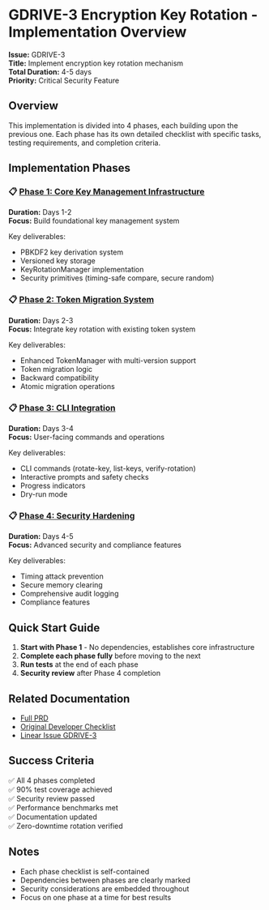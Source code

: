 # GDRIVE-3 Encryption Key Rotation - Implementation Overview

**Issue:** GDRIVE-3  
**Title:** Implement encryption key rotation mechanism  
**Total Duration:** 4-5 days  
**Priority:** Critical Security Feature

## Overview

This implementation is divided into 4 phases, each building upon the previous one. Each phase has its own detailed checklist with specific tasks, testing requirements, and completion criteria.

## Implementation Phases

### 📋 [Phase 1: Core Key Management Infrastructure](./GDRIVE-3-phase-1-core-infrastructure.md)
**Duration:** Days 1-2  
**Focus:** Build foundational key management system

Key deliverables:
- PBKDF2 key derivation system
- Versioned key storage
- KeyRotationManager implementation
- Security primitives (timing-safe compare, secure random)

### 📋 [Phase 2: Token Migration System](./GDRIVE-3-phase-2-migration-system.md)
**Duration:** Days 2-3  
**Focus:** Integrate key rotation with existing token system

Key deliverables:
- Enhanced TokenManager with multi-version support
- Token migration logic
- Backward compatibility
- Atomic migration operations

### 📋 [Phase 3: CLI Integration](./GDRIVE-3-phase-3-cli-integration.md)
**Duration:** Days 3-4  
**Focus:** User-facing commands and operations

Key deliverables:
- CLI commands (rotate-key, list-keys, verify-rotation)
- Interactive prompts and safety checks
- Progress indicators
- Dry-run mode

### 📋 [Phase 4: Security Hardening](./GDRIVE-3-phase-4-security-hardening.md)
**Duration:** Days 4-5  
**Focus:** Advanced security and compliance features

Key deliverables:
- Timing attack prevention
- Secure memory clearing
- Comprehensive audit logging
- Compliance features

## Quick Start Guide

1. **Start with Phase 1** - No dependencies, establishes core infrastructure
2. **Complete each phase fully** before moving to the next
3. **Run tests** at the end of each phase
4. **Security review** after Phase 4 completion

## Related Documentation

- [Full PRD](../prds/GDRIVE-3-encryption-key-rotation.md)
- [Original Developer Checklist](./GDRIVE-3-developer-checklist.md)
- [Linear Issue GDRIVE-3](https://linear.app/aojdevstudio/issue/GDRIVE-3/)

## Success Criteria

✅ All 4 phases completed  
✅ 90% test coverage achieved  
✅ Security review passed  
✅ Performance benchmarks met  
✅ Documentation updated  
✅ Zero-downtime rotation verified

## Notes

- Each phase checklist is self-contained
- Dependencies between phases are clearly marked
- Security considerations are embedded throughout
- Focus on one phase at a time for best results